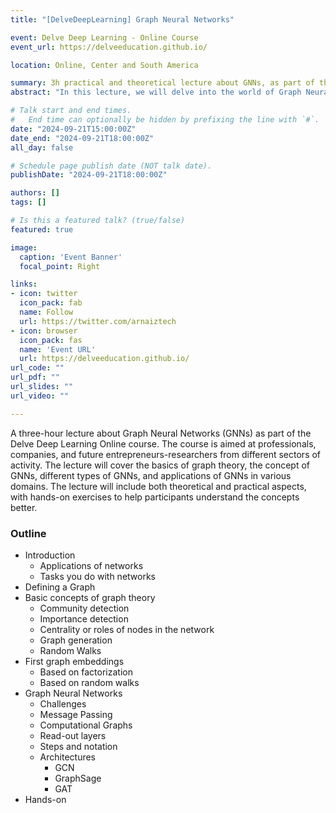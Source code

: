 ```yaml
---
title: "[DelveDeepLearning] Graph Neural Networks"

event: Delve Deep Learning - Online Course
event_url: https://delveeducation.github.io/

location: Online, Center and South America 

summary: 3h practical and theoretical lecture about GNNs, as part of the Delve Deep Learning Online course. The course is aimed at professionals, companies and future entrepreneurs-researchers from different sectors of activity.
abstract: "In this lecture, we will delve into the world of Graph Neural Networks (GNNs). We will start by understanding the basics of graph theory and how it can be used to represent data. Then, we will introduce the concept of GNNs and how they can be used to learn from graph-structured data. We will cover different types of GNNs, including Graph Convolutional Networks (GCNs), Graph Attention Networks (GATs), and GraphSAGE. Finally, we will discuss some applications of GNNs in various domains, such as social network analysis, recommendation systems, and bioinformatics."

# Talk start and end times.
#   End time can optionally be hidden by prefixing the line with `#`.
date: "2024-09-21T15:00:00Z"
date_end: "2024-09-21T18:00:00Z"
all_day: false

# Schedule page publish date (NOT talk date).
publishDate: "2024-09-21T18:00:00Z"

authors: []
tags: []

# Is this a featured talk? (true/false)
featured: true

image:
  caption: 'Event Banner'
  focal_point: Right

links:
- icon: twitter
  icon_pack: fab
  name: Follow
  url: https://twitter.com/arnaiztech
- icon: browser
  icon_pack: fas
  name: 'Event URL'
  url: https://delveeducation.github.io/
url_code: ""
url_pdf: ""
url_slides: ""
url_video: ""

---
```

 A three-hour lecture about Graph Neural Networks (GNNs) as part of the Delve Deep Learning Online course. The course is aimed at professionals, companies, and future entrepreneurs-researchers from different sectors of activity. The lecture will cover the basics of graph theory, the concept of GNNs, different types of GNNs, and applications of GNNs in various domains. The lecture will include both theoretical and practical aspects, with hands-on exercises to help participants understand the concepts better.

### Outline

* Introduction
   * Applications of networks
   * Tasks you do with networks
* Defining a Graph
* Basic concepts of graph theory
   * Community detection
   * Importance detection
   * Centrality or roles of nodes in the network
   * Graph generation
   * Random Walks
* First graph embeddings
   * Based on factorization
   * Based on random walks
* Graph Neural Networks
   * Challenges
   * Message Passing
   * Computational Graphs
   * Read-out layers
   * Steps and notation
   * Architectures
      * GCN
      * GraphSage
      * GAT
* Hands-on

